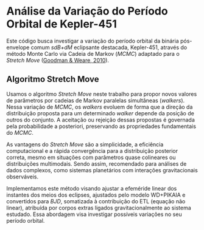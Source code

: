 # Análise da Variação do Período Orbital de Kepler-451
 
Este código busca investigar a variação do período orbital da binária pós-envelope comum *sdB+dM* eclipsante destacada, Kepler-451, através do método Monte Carlo via Cadeia de Markov (*MCMC*) adaptado para o *Stretch Move* ([Goodman & Weare, 2010](https://msp.org/camcos/2010/5-1/camcos-v5-n1-p04-s.pdf)).

## Algoritmo Stretch Move
Usamos o algoritmo *Stretch Move* neste trabalho para propor novos valores de parâmetros por cadeias de Markov paralelas simultâneas (*walkers*). Nessa variação de *MCMC*, os *walkers* evoluem de forma que a direção da distribuição proposta para um determinado *walker* depende da posição de outros do conjunto. A aceitação ou rejeição dessas propostas é governada pela probabilidade a posteriori, preservando as propriedades fundamentais do *MCMC*.

As vantagens do *Stretch Move* são a simplicidade,  a eficiência computacional e a rápida convergência para a distribuição posterior correta, mesmo em situações com parâmetros quase colineares ou distribuições multimodais. Sendo assim, recomendado para análises de dados complexos, como sistemas planetários com interações gravitacionais observáveis.

Implementamos este método visando ajustar a efeméride linear dos instantes dos meios dos eclipses, ajustados pelo modelo WD+PIKAIA e convertidos para *BJD*, somatizada à contribuição do ETL (equação não linear), atribuída por corpos extras ligados gravitacionalmente ao sistema estudado. Essa abordagem visa investigar possíveis variações no seu período orbital.
